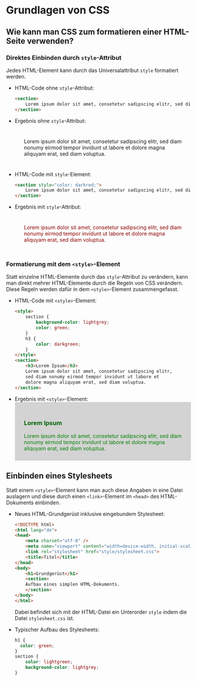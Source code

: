 # Grundlagen von CSS

## Wie kann man CSS zum formatieren einer HTML-Seite verwenden?

### Direktes Einbinden durch `style`-Attribut

Jedes HTML-Element kann durch das Universalattribut `style` formatiert werden.

* HTML-Code ohne `style`-Attribut:  
    ```html
    <section> 
        Lorem ipsum dolor sit amet, consetetur sadipscing elitr, sed diam nonumy eirmod tempor invidunt ut labore et dolore magna aliquyam erat, sed diam voluptua. 
    </section>
    ```

* Ergebnis ohne `style`-Attribut:  
    <section style="padding: 25px;">
        Lorem ipsum dolor sit amet, consetetur sadipscing elitr, sed diam nonumy eirmod tempor invidunt ut labore et dolore magna aliquyam erat, sed diam voluptua. 
    </section>

* HTML-Code mit `style`-Element:  
    ```html
    <section style="color: darkred;"> 
        Lorem ipsum dolor sit amet, consetetur sadipscing elitr, sed diam nonumy eirmod tempor invidunt ut labore et dolore magna aliquyam erat, sed diam voluptua. 
    </section>
    ```

* Ergebnis mit `style`-Attribut:  
    <section style="padding: 25px; color: darkred;"> 
        Lorem ipsum dolor sit amet, consetetur sadipscing elitr,
        sed diam nonumy eirmod tempor invidunt ut labore
        et dolore magna aliquyam erat, sed diam voluptua. 
    </section>


### Formatierung mit dem `<style>`-Element

Statt einzelne HTML-Elemente durch das `style`-Attribut zu verändern, kann man direkt mehrer HTML-Elemente durch die Regeln von CSS verändern. Diese Regeln werden dafür in dem `<style>`-Element zusammengefasst.

* HTML-Code mit `<style>`-Element:
    ```html
    <style>
        section {
            background-color: lightgrey;
            color: green;
        }
        h3 {
            color: darkgreen;
        }
    </style>
    <section>
        <h3>Lorem Ipsum</h3> 
        Lorem ipsum dolor sit amet, consetetur sadipscing elitr, 
        sed diam nonumy eirmod tempor invidunt ut labore et 
        dolore magna aliquyam erat, sed diam voluptua. 
    </section>
    ```
* Ergebnis mit `<style>`-Element:  
    <section style="background-color: lightgrey;  color: green; padding: 25px;">
        <h3 style="color: darkgreen;">Lorem Ipsum</h3> 
        Lorem ipsum dolor sit amet, consetetur sadipscing elitr,
        sed diam nonumy eirmod tempor invidunt ut labore
        et dolore magna aliquyam erat, sed diam voluptua. 
    </section>


## Einbinden eines Stylesheets

Statt einem `<style>`-Element kann man auch diese Angaben in eine Datei auslagern und diese durch einen `<link>`-Element im `<head>` des HTML-Dokuments einbinden.

* Neues HTML-Grundgerüst inklusive eingebundem Stylesheet:  

    ```html
    <!DOCTYPE html>
    <html lang="de">
    <head>
        <meta charset="utf-8" />
        <meta name="viewport" content="width=device-width, initial-scale=1.0" />
        <link rel="stylesheet" href="style/stylesheet.css">
        <title>Titel</title>
    </head>
    <body>
        <h1>Grundgerüst</h1>
        <section>
        Aufbau eines simplen HTML-Dokuments.
        </section>
    </body>
    </html>
    ```
    Dabei befindet sich mit der HTML-Datei ein Unterorder `style` indem die Datei `stylesheet.css` ist.

* Typischer Aufbau des Stylesheets:  
    ```css
    h1 {
      color: green;
    }
    section {
        color: lightgreen;
        background-color: lightgrey;
    }
    ```



